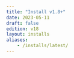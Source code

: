 ```yaml
---
title: "Install v1.8+"
date: 2023-05-11
draft: false
edition: v18
layout: installs
aliases:
    - /installs/latest/
---
```


